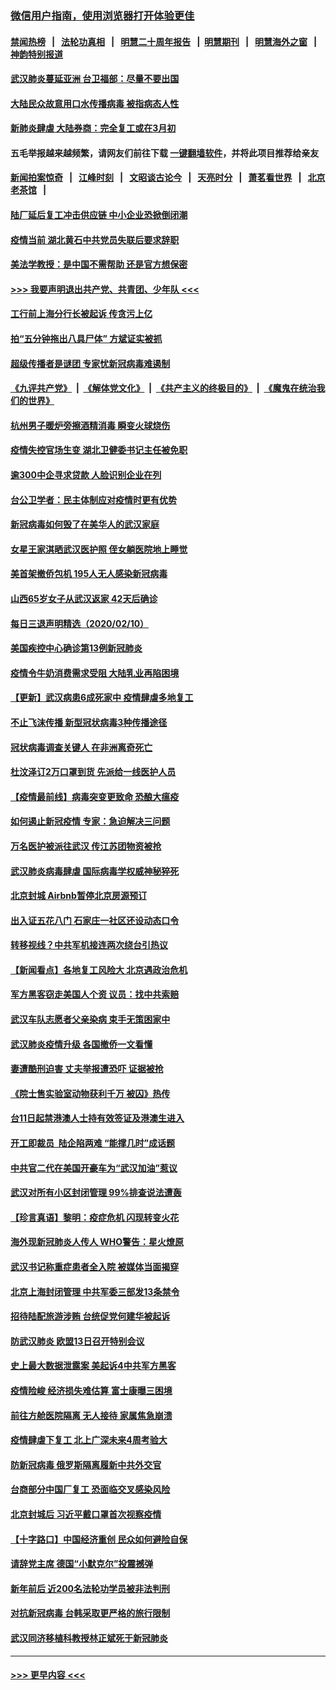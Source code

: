 ### [微信用户指南，使用浏览器打开体验更佳](https://github.com/gfw-breaker/banned-news1/blob/master/indexes/wechat-guide.md?t=0)
#### [禁闻热榜](热点新闻.md?t=0)  &nbsp;&nbsp;|&nbsp;&nbsp; [法轮功真相](https://github.com/gfw-breaker/truth/blob/master/README.md?t=0) &nbsp;&nbsp;|&nbsp;&nbsp; [明慧二十周年报告](https://github.com/gfw-breaker/mh-reports/blob/master/README.md?t=0) &nbsp;&nbsp;|&nbsp;&nbsp;[明慧期刊](https://github.com/gfw-breaker/mh-qikan) &nbsp;&nbsp;|&nbsp;&nbsp; [明慧海外之窗](https://github.com/gfw-breaker/mh-news/blob/master/README.md?t=0) &nbsp;&nbsp;|&nbsp;&nbsp; [神韵特别报道](https://github.com/gfw-breaker/mh-news/blob/master/shenyun.md?t=0)
#### [武汉肺炎蔓延亚洲 台卫福部：尽量不要出国](../pages/nsc413/n11860586.md?t=02111711) 
#### [大陆民众故意用口水传播病毒 被指病态人性](../pages/nsc413/n11860618.md?t=02111711) 
#### [新肺炎肆虐 大陆券商：完全复工或在3月初](../pages/nsc413/n11860445.md?t=02111711) 
#### 五毛举报越来越频繁，请网友们前往下载 [一键翻墙软件](https://github.com/gfw-breaker/ssr-accounts)，并将此项目推荐给亲友
#### [新闻拍案惊奇](https://github.com/gfw-breaker/banned-news1/blob/master/pages/link4.md) &nbsp;&nbsp;|&nbsp;&nbsp; [江峰时刻](https://github.com/gfw-breaker/banned-news1/blob/master/pages/link4.md) &nbsp;&nbsp;|&nbsp;&nbsp; [文昭谈古论今](https://github.com/gfw-breaker/banned-news1/blob/master/pages/link4.md) &nbsp;&nbsp;|&nbsp;&nbsp; [天亮时分](https://github.com/gfw-breaker/banned-news1/blob/master/pages/link4.md) &nbsp;&nbsp;|&nbsp;&nbsp; [萧茗看世界](https://github.com/gfw-breaker/banned-news1/blob/master/pages/link4.md) &nbsp;&nbsp;|&nbsp;&nbsp; [北京老茶馆](https://github.com/gfw-breaker/banned-news1/blob/master/pages/link4.md) &nbsp;&nbsp;|&nbsp;&nbsp; 
#### [陆厂延后复工冲击供应链 中小企业恐掀倒闭潮](../pages/nsc413/n11859772.md?t=02111711) 
#### [疫情当前 湖北黄石中共党员失联后要求辞职](../pages/nsc413/n11860118.md?t=02111711) 
#### [美法学教授：是中国不需帮助 还是官方想保密](../pages/nsc413/n11859492.md?t=02111711) 
#### [>>> 我要声明退出共产党、共青团、少年队 <<<](https://github.com/begood0513/goodnews/blob/master/quit/letter.md) 
#### [工行前上海分行长被起诉 传贪污上亿](../pages/nsc413/n11860139.md?t=02111711) 
#### [拍“五分钟拖出八具尸体” 方斌证实被抓](../pages/nsc413/n11860090.md?t=02111711) 
#### [超级传播者是谜团 专家忧新冠病毒难遏制](../pages/nsc413/n11859686.md?t=02111711) 
#### [《九评共产党》](https://github.com/begood0513/9ping.md/blob/master/README.md) &nbsp;|&nbsp; [《解体党文化》](../../../../jtdwh.md/blob/master/README.md)  &nbsp;|&nbsp; [《共产主义的终极目的》](../../../../gczydzjmd.md/blob/master/README.md) &nbsp;|&nbsp; [《魔鬼在统治我们的世界》](../../../../mgztzwmdsj.md/blob/master/README.md) 
#### [杭州男子暖炉旁擦酒精消毒 瞬变火球烧伤](../pages/nsc413/n11860071.md?t=02111711) 
#### [疫情失控官场生变 湖北卫健委书记主任被免职](../pages/nsc413/n11859848.md?t=02111711) 
#### [逾300中企寻求贷款 人脸识别企业在列](../pages/nsc413/n11860100.md?t=02111711) 
#### [台公卫学者：民主体制应对疫情时更有优势](../pages/nsc413/n11860023.md?t=02111711) 
#### [新冠病毒如何毁了在美华人的武汉家庭](../pages/nsc413/n11859524.md?t=02111711) 
#### [女星王家淇晒武汉医护照 侄女躺医院地上睡觉](../pages/nsc413/n11859756.md?t=02111711) 
#### [美首架撤侨包机 195人无人感染新冠病毒](../pages/nsc413/n11859908.md?t=02111711) 
#### [山西65岁女子从武汉返家 42天后确诊](../pages/nsc413/n11859912.md?t=02111711) 
#### [每日三退声明精选（2020/02/10）](../pages/nsc413/n11860031.md?t=02111711) 
#### [美国疾控中心确诊第13例新冠肺炎](../pages/nsc413/n11859966.md?t=02111711) 
#### [疫情令牛奶消费需求受阻 大陆乳业再陷困境](../pages/nsc413/n11859859.md?t=02111711) 
#### [【更新】武汉病患6成死家中 疫情肆虐多地复工](../pages/nsc413/n11801312.md?t=02111711) 
#### [不止飞沫传播 新型冠状病毒3种传播途径](../pages/nsc413/n11859060.md?t=02111711) 
#### [冠状病毒调查关键人 在非洲离奇死亡](../pages/nsc413/n11859798.md?t=02111711) 
#### [杜汶泽订2万口罩到货 先派给一线医护人员](../pages/nsc413/n11859214.md?t=02111711) 
#### [【疫情最前线】病毒突变更致命 恐酿大瘟疫](../pages/nsc413/n11859604.md?t=02111711) 
#### [如何遏止新冠疫情 专家：急迫解决三问题](../pages/nsc413/n11859685.md?t=02111711) 
#### [万名医护被派往武汉 传江苏团物资被抢](../pages/nsc413/n11859585.md?t=02111711) 
#### [武汉肺炎病毒肆虐 国际病毒学权威神秘猝死](../pages/nsc413/n11833010.md?t=02111711) 
#### [北京封城 Airbnb暂停北京房源预订](../pages/nsc413/n11859659.md?t=02111711) 
#### [出入证五花八门 石家庄一社区还设动态口令](../pages/nsc413/n11859510.md?t=02111711) 
#### [转移视线？中共军机接连两次绕台引热议](../pages/nsc413/n11859346.md?t=02111711) 
#### [【新闻看点】各地复工风险大 北京遇政治危机](../pages/nsc413/n11859164.md?t=02111711) 
#### [军方黑客窃走美国人个资 议员：找中共索赔](../pages/nsc413/n11859371.md?t=02111711) 
#### [武汉车队志愿者父亲染病 束手无策困家中](../pages/nsc413/n11859117.md?t=02111711) 
#### [武汉肺炎疫情升级 各国撤侨一文看懂](../pages/nsc413/n11859313.md?t=02111711) 
#### [妻遭酷刑迫害 丈夫举报遭恐吓 证据被抢](../pages/nsc413/n11858478.md?t=02111711) 
#### [《院士售实验室动物获利千万 被囚》热传](../pages/nsc413/n11859316.md?t=02111711) 
#### [台11日起禁港澳人士持有效签证及港澳生进入](../pages/nsc413/n11858423.md?t=02111711) 
#### [开工即裁员  陆企陷两难 “能撑几时”成话题](../pages/nsc413/n11859127.md?t=02111711) 
#### [中共官二代在美国开豪车为“武汉加油”惹议](../pages/nsc413/n11859039.md?t=02111711) 
#### [武汉对所有小区封闭管理 99%排查说法遭轰](../pages/nsc413/n11859264.md?t=02111711) 
#### [【珍言真语】黎明：疫症危机 闪现转变火花](../pages/nsc413/n11859199.md?t=02111711) 
#### [海外现新冠肺炎人传人 WHO警告：星火燎原](../pages/nsc413/n11859252.md?t=02111711) 
#### [武汉书记称重症患者全入院 被媒体当面揭穿](../pages/nsc413/n11859218.md?t=02111711) 
#### [北京上海封闭管理 中共军委三部发13条禁令](../pages/nsc413/n11859098.md?t=02111711) 
#### [招待陆配旅游涉贿 台统促党何建华被起诉](../pages/nsc413/n11858696.md?t=02111711) 
#### [防武汉肺炎 欧盟13日召开特别会议](../pages/nsc413/n11859088.md?t=02111711) 
#### [史上最大数据泄露案 美起诉4中共军方黑客](../pages/nsc413/n11859115.md?t=02111711) 
#### [疫情险峻 经济损失难估算 富士康曝三困境](../pages/nsc413/n11859120.md?t=02111711) 
#### [前往方舱医院隔离 无人接待 家属焦急崩溃](../pages/nsc413/n11859068.md?t=02111711) 
#### [疫情肆虐下复工 北上广深未来4周考验大](../pages/nsc413/n11859066.md?t=02111711) 
#### [防新冠病毒 俄罗斯隔离履新中共外交官](../pages/nsc413/n11859079.md?t=02111711) 
#### [台商部分中国厂复工 恐面临交叉感染风险](../pages/nsc413/n11858646.md?t=02111711) 
#### [北京封城后 习近平戴口罩首次视察疫情](../pages/nsc413/n11858828.md?t=02111711) 
#### [【十字路口】中国经济重创 民众如何避险自保](../pages/nsc413/n11857098.md?t=02111711) 
#### [请辞党主席 德国“小默克尔”投震撼弹](../pages/nsc413/n11858583.md?t=02111711) 
#### [新年前后 近200名法轮功学员被非法判刑](../pages/nsc413/n11855720.md?t=02111711) 
#### [对抗新冠病毒 台韩采取更严格的旅行限制](../pages/nsc413/n11858936.md?t=02111711) 
#### [武汉同济移植科教授林正斌死于新冠肺炎](../pages/nsc413/n11858844.md?t=02111711) 

----
#### [ >>> 更早内容 <<< ](../indexes/nsc413-earlier.md)
